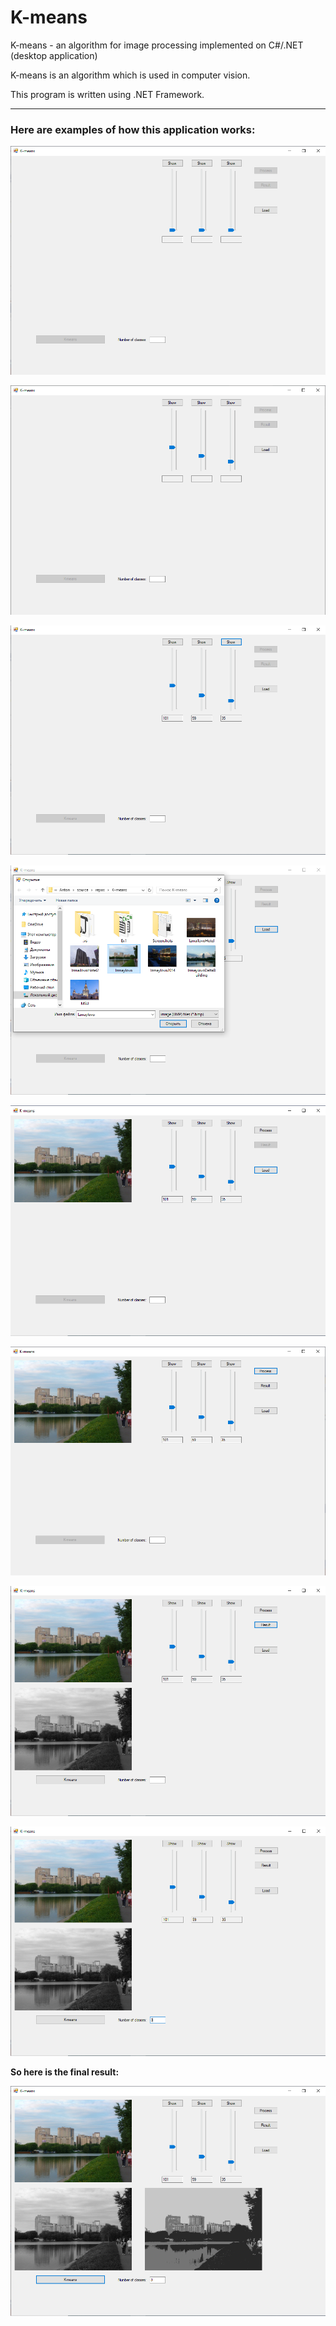 # K-means

K-means - an algorithm for image processing implemented on C#/.NET (desktop application)

K-means is an algorithm which is used in computer vision.

This program is written using .NET Framework.

<hr>

<p><h3>Here are examples of how this application works:</h3></p>

<p><img src="Screenshots/Step1.png"></p>

<p><img src="Screenshots/Step2.png"></p>

<p><img src="Screenshots/Step3.png"></p>

<p><img src="Screenshots/Step4.png"></p>

<p><img src="Screenshots/Step5.png"></p>

<p><img src="Screenshots/Step6.png"></p>

<p><img src="Screenshots/Step7.png"></p>

<p><img src="Screenshots/Step8.png"></p>

<p><strong>So here is the final result:</strong></p>

<p><img src="Screenshots/Result.png"></p>
